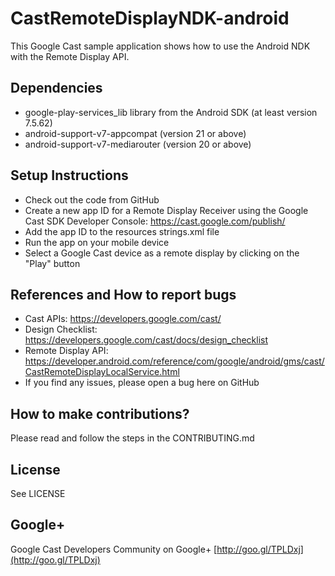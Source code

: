 # CastRemoteDisplayNDK-android

This Google Cast sample application shows how to use the Android NDK with the Remote Display API.

## Dependencies
* google-play-services_lib library from the Android SDK (at least version 7.5.62)
* android-support-v7-appcompat (version 21 or above)
* android-support-v7-mediarouter (version 20 or above)

## Setup Instructions
* Check out the code from GitHub
* Create a new app ID for a Remote Display Receiver using the Google Cast SDK Developer Console: https://cast.google.com/publish/
* Add the app ID to the resources strings.xml file
* Run the app on your mobile device
* Select a Google Cast device as a remote display by clicking on the "Play" button

## References and How to report bugs
* Cast APIs: https://developers.google.com/cast/
* Design Checklist: https://developers.google.com/cast/docs/design_checklist
* Remote Display API: https://developer.android.com/reference/com/google/android/gms/cast/CastRemoteDisplayLocalService.html
* If you find any issues, please open a bug here on GitHub

## How to make contributions?
Please read and follow the steps in the CONTRIBUTING.md

## License
See LICENSE

## Google+
Google Cast Developers Community on Google+ [http://goo.gl/TPLDxj](http://goo.gl/TPLDxj)
